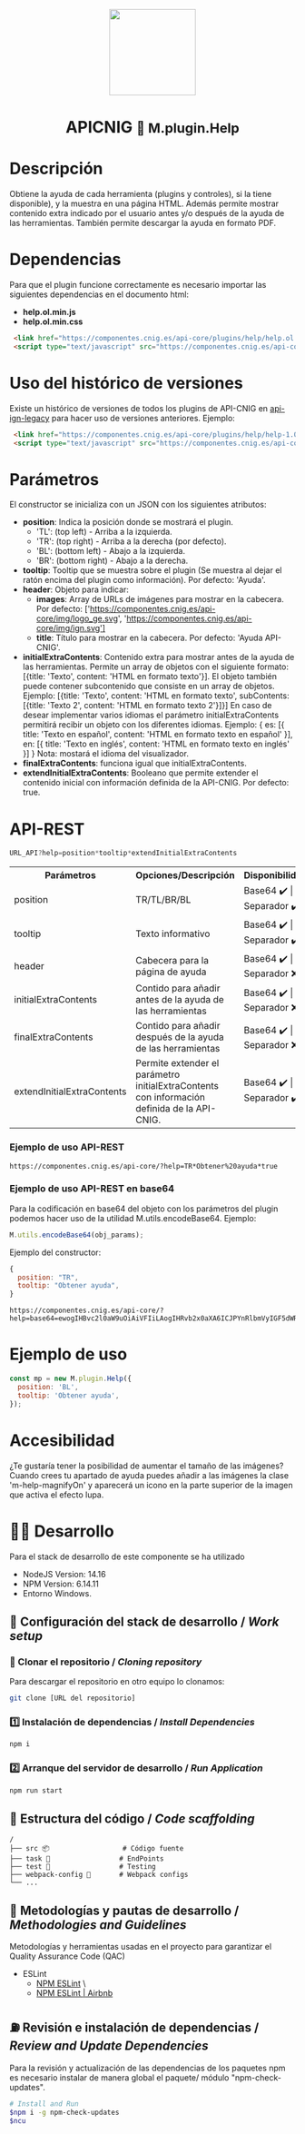 <p align="center">
  <img src="https://www.ign.es/resources/viewer/images/logoApiCnig0.5.png" height="152" />
</p>
<h1 align="center"><strong>APICNIG</strong> <small>🔌 M.plugin.Help</small></h1>

# Descripción

Obtiene la ayuda de cada herramienta (plugins y controles), si la tiene disponible), y la muestra en una página HTML.
Además permite mostrar contenido extra indicado por el usuario antes y/o después de la ayuda de las herramientas.
También permite descargar la ayuda en formato PDF.

# Dependencias

Para que el plugin funcione correctamente es necesario importar las siguientes dependencias en el documento html:

- **help.ol.min.js**
- **help.ol.min.css**


```html
 <link href="https://componentes.cnig.es/api-core/plugins/help/help.ol.min.css" rel="stylesheet" />
 <script type="text/javascript" src="https://componentes.cnig.es/api-core/plugins/help/help.ol.min.js"></script>
```

# Uso del histórico de versiones

Existe un histórico de versiones de todos los plugins de API-CNIG en [api-ign-legacy](https://github.com/IGN-CNIG/API-CNIG/tree/master/api-ign-legacy/plugins) para hacer uso de versiones anteriores.
Ejemplo:
```html
 <link href="https://componentes.cnig.es/api-core/plugins/help/help-1.0.0.ol.min.css" rel="stylesheet" />
 <script type="text/javascript" src="https://componentes.cnig.es/api-core/plugins/help/help-1.0.0.ol.min.js"></script>
```


# Parámetros

El constructor se inicializa con un JSON con los siguientes atributos:

- **position**: Indica la posición donde se mostrará el plugin.
  - 'TL': (top left) - Arriba a la izquierda.
  - 'TR': (top right) - Arriba a la derecha (por defecto).
  - 'BL': (bottom left) - Abajo a la izquierda.
  - 'BR': (bottom right) - Abajo a la derecha.
- **tooltip**: Tooltip que se muestra sobre el plugin (Se muestra al dejar el ratón encima del plugin como información). Por defecto: 'Ayuda'.
- **header**: Objeto para indicar:
  - **images**: Array de URLs de imágenes para mostrar en la cabecera. Por defecto:
    ['https://componentes.cnig.es/api-core/img/logo_ge.svg', 'https://componentes.cnig.es/api-core/img/ign.svg']
  - **title**: Título para mostrar en la cabecera. Por defecto: 'Ayuda API-CNIG'.
- **initialExtraContents**: Contenido extra para mostrar antes de la ayuda de las herramientas. Permite un array de objetos con el siguiente formato:
  [{title: 'Texto', content: 'HTML en formato texto'}].
  El objeto también puede contener subcontenido que consiste en un array de objetos. Ejemplo:
    [{title: 'Texto', content: 'HTML en formato texto', subContents: [{title: 'Texto 2', content: 'HTML en formato texto 2'}]}]
  En caso de desear implementar varios idiomas el parámetro initialExtraContents permitirá recibir un objeto con los diferentes idiomas. Ejemplo:
    { es: [{ title: 'Texto en español', content: 'HTML en formato texto en español' }],
      en: [{ title: 'Texto en inglés', content: 'HTML en formato texto en inglés' }]
    }
  Nota: mostará el idioma del visualizador.
- **finalExtraContents**: funciona igual que initialExtraContents.
- **extendInitialExtraContents**: Booleano que permite extender el contenido inicial con información definida de la API-CNIG. Por defecto: true.

# API-REST

```javascript
URL_API?help=position*tooltip*extendInitialExtraContents
```

<table>
  <tr>
    <th>Parámetros</th>
    <th>Opciones/Descripción</th>
    <th>Disponibilidad</th>
  </tr>
  <tr>
    <td>position</td>
    <td>TR/TL/BR/BL</td>
    <td>Base64 ✔️ | Separador ✔️</td>
  </tr>
  <tr>
    <td>tooltip</td>
    <td>Texto informativo</td>
    <td>Base64 ✔️ | Separador ✔️</td>
  </tr>
  <tr>
    <td>header</td>
    <td>Cabecera para la página de ayuda</td>
    <td>Base64 ✔️ | Separador ❌</td>
  </tr>
    <tr>
    <td>initialExtraContents</td>
    <td>Contido para añadir antes de la ayuda de las herramientas</td>
    <td>Base64 ✔️ | Separador ❌</td>
  </tr>
  <tr>
    <td>finalExtraContents</td>
    <td>Contido para añadir después de la ayuda de las herramientas</td>
    <td>Base64 ✔️ | Separador ❌</td>
  </tr>
  <tr>
    <td>extendInitialExtraContents</td>
    <td>Permite extender el parámetro initialExtraContents con información definida de la API-CNIG.</td>
    <td>Base64 ✔️ | Separador ✔️</td>
  </tr>
</table>


### Ejemplo de uso API-REST

```
https://componentes.cnig.es/api-core/?help=TR*Obtener%20ayuda*true
```

### Ejemplo de uso API-REST en base64

Para la codificación en base64 del objeto con los parámetros del plugin podemos hacer uso de la utilidad M.utils.encodeBase64.
Ejemplo:
```javascript
M.utils.encodeBase64(obj_params);
```

Ejemplo del constructor: 
```javascript
{
  position: "TR",
  tooltip: "Obtener ayuda",
}
```
```
https://componentes.cnig.es/api-core/?help=base64=ewogIHBvc2l0aW9uOiAiVFIiLAogIHRvb2x0aXA6ICJPYnRlbmVyIGF5dWRhIiwKfQ==
```

# Ejemplo de uso

```javascript
const mp = new M.plugin.Help({
  position: 'BL',
  tooltip: 'Obtener ayuda',
});
```

# Accesibilidad

¿Te gustaría tener la posibilidad de aumentar el tamaño de las imágenes? Cuando crees tu apartado de ayuda puedes añadir a las imágenes la clase 'm-help-magnifyOn' y aparecerá un icono en la parte superior de la imagen que activa el efecto lupa.

# 👨‍💻 Desarrollo

Para el stack de desarrollo de este componente se ha utilizado

* NodeJS Version: 14.16
* NPM Version: 6.14.11
* Entorno Windows.

## 📐 Configuración del stack de desarrollo / *Work setup*


### 🐑 Clonar el repositorio / *Cloning repository*

Para descargar el repositorio en otro equipo lo clonamos:

```bash
git clone [URL del repositorio]
```

### 1️⃣ Instalación de dependencias / *Install Dependencies*

```bash
npm i
```

### 2️⃣ Arranque del servidor de desarrollo / *Run Application*

```bash
npm run start
```

## 📂 Estructura del código / *Code scaffolding*

```any
/
├── src 📦                  # Código fuente
├── task 📁                 # EndPoints
├── test 📁                 # Testing
├── webpack-config 📁       # Webpack configs
└── ...
```
## 📌 Metodologías y pautas de desarrollo / *Methodologies and Guidelines*

Metodologías y herramientas usadas en el proyecto para garantizar el Quality Assurance Code (QAC)

* ESLint
  * [NPM ESLint](https://www.npmjs.com/package/eslint) \
  * [NPM ESLint | Airbnb](https://www.npmjs.com/package/eslint-config-airbnb)

## ⛽️ Revisión e instalación de dependencias / *Review and Update Dependencies*

Para la revisión y actualización de las dependencias de los paquetes npm es necesario instalar de manera global el paquete/ módulo "npm-check-updates".

```bash
# Install and Run
$npm i -g npm-check-updates
$ncu
```
